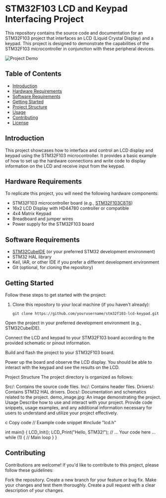 # STM32F103 LCD and Keypad Interfacing Project

This repository contains the source code and documentation for an STM32F103 project that interfaces an LCD (Liquid Crystal Display) and a keypad. This project is designed to demonstrate the capabilities of the STM32F103 microcontroller in conjunction with these peripheral devices.

![Project Demo](demo_image.jpg)

## Table of Contents

- [Introduction](#introduction)
- [Hardware Requirements](#hardware-requirements)
- [Software Requirements](#software-requirements)
- [Getting Started](#getting-started)
- [Project Structure](#project-structure)
- [Usage](#usage)
- [Contributing](#contributing)
- [License](#license)

## Introduction

This project showcases how to interface and control an LCD display and keypad using the STM32F103 microcontroller. It provides a basic example of how to set up the hardware connections and write code to display information on the LCD and receive input from the keypad.

## Hardware Requirements

To replicate this project, you will need the following hardware components:

- STM32F103 microcontroller board (e.g., [STM32F103C8T6](https://www.st.com/en/microcontrollers-microprocessors/stm32f103.html))
- 16x2 LCD Display with HD44780 controller or compatible
- 4x4 Matrix Keypad
- Breadboard and jumper wires
- Power supply for the STM32F103 board

## Software Requirements

- [STM32CubeIDE](https://www.st.com/en/development-tools/stm32cubeide.html) (or your preferred STM32 development environment)
- STM32 HAL library
- Keil, IAR, or other IDE if you prefer a different development environment
- Git (optional, for cloning the repository)

## Getting Started

Follow these steps to get started with the project:

1. Clone this repository to your local machine (if you haven't already):

   ```shell
   git clone https://github.com/yourusername/stm32f103-lcd-keypad.git
Open the project in your preferred development environment (e.g., STM32CubeIDE).

Connect the LCD and keypad to your STM32F103 board according to the provided schematic or pinout information.

Build and flash the project to your STM32F103 board.

Power up the board and observe the LCD display. You should be able to interact with the keypad and see the results on the LCD.

Project Structure
The project directory is organized as follows:

Src/: Contains the source code files.
Inc/: Contains header files.
Drivers/: Contains STM32 HAL drivers.
Docs/: Documentation and schematics related to the project.
demo_image.jpg: An image demonstrating the project.
Usage
Describe how to use and interact with your project. Provide code snippets, usage examples, and any additional information necessary for users to understand and utilize your project effectively.

c
Copy code
// Example code snippet
#include "lcd.h"

int main() {
    LCD_Init();
    LCD_Print("Hello, STM32!");
    // ... Your code here ...
    while (1) {
        // Main loop
    }
}
## Contributing
Contributions are welcome! If you'd like to contribute to this project, please follow these guidelines:

Fork the repository.
Create a new branch for your feature or bug fix.
Make your changes and test them thoroughly.
Create a pull request with a clear description of your changes.
